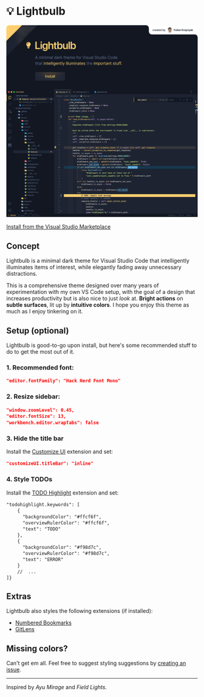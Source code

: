 # 💡 Lightbulb

<a href="https://marketplace.visualstudio.com/items?itemName=ykray.lightbulb">
    <img src="assets/showcase.png" width="1600px"/>
</a>

<br/>

[Install from the Visual Studio Marketplace](https://marketplace.visualstudio.com/items?itemName=ykray.lightbulb)

## Concept

Lightbulb is a minimal dark theme for Visual Studio Code that intelligently illuminates items of interest, while elegantly fading away unnecessary distractions.

This is a comprehensive theme designed over many years of experimentation with my own VS Code setup, with the goal of a design that increases productivity but is also nice to just _look_ at. **Bright actions** on **subtle surfaces**, lit up by **intuitive colors**. I hope you enjoy this theme as much as I enjoy tinkering on it.

## Setup (optional)

Lightbulb is good-to-go upon install, but here's some recommended stuff to do to get the most out of it.

### 1. Recommended font:

```json
"editor.fontFamily": "Hack Nerd Font Mono"
```

### 2. Resize sidebar:

```json
"window.zoomLevel": 0.45,
"editor.fontSize": 13,
"workbench.editor.wrapTabs": false
```

### 3. Hide the title bar

Install the [Customize UI](https://marketplace.visualstudio.com/items?itemName=iocave.customize-ui) extension and set:

```json
"customizeUI.titleBar": "inline"
```

### 4. Style TODOs

Install the [TODO Highlight](https://marketplace.visualstudio.com/items?itemName=wayou.vscode-todo-highlight) extension and set:

```jsonc
"todohighlight.keywords": [
    {
      "backgroundColor": "#ffcf6f",
      "overviewRulerColor": "#ffcf6f",
      "text": "TODO"
    },
    {
      "backgroundColor": "#f98d7c",
      "overviewRulerColor": "#f98d7c",
      "text": "ERROR"
    }
    //  ...
]}
```

## Extras

Lightbulb also styles the following extensions (if installed):

- [Numbered Bookmarks](https://marketplace.visualstudio.com/items?itemName=alefragnani.numbered-bookmarks)
- [GitLens](https://marketplace.visualstudio.com/items?itemName=eamodio.gitlens)

## Missing colors?

Can't get em all. Feel free to suggest styling suggestions by [creating an issue](https://github.com/ykray/Lightbulb/issues).

---

Inspired by _Ayu Mirage_ and _Field Lights_.
